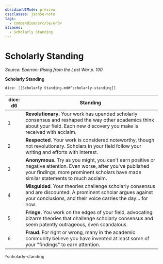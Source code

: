 ```yaml
---
obsidianUIMode: preview
cssclasses: json5e-note
tags:
  - compendium/src/5e/erlw
aliases:
  - Scholarly Standing
---
```

# Scholarly Standing
*Source: Eberron: Rising from the Last War p. 100* 

**Scholarly Standing**

`dice: [[Scholarly Standing.md#^scholarly-standing]]`

| dice: d6 | Standing |
|----------|----------|
| 1 | **Revolutionary**. Your work has upended scholarly consensus and reshaped the way other academics think about your field. Each new discovery you make is received with acclaim. |
| 2 | **Respected**. Your work is considered noteworthy, though not revolutionary. Scholars in your field follow your writing and efforts with interest. |
| 3 | **Anonymous**. Try as you might, you can't earn positive or negative attention. Even worse, after you've published your findings, more prominent scholars have made similar statements to much acclaim. |
| 4 | **Misguided**. Your theories challenge scholarly consensus and are discounted. A prominent scholar argues against your conclusions, and their voice carries the day... for now. |
| 5 | **Fringe**. You work on the edges of your field, advocating bizarre theories that challenge scholarly consensus and seem patently outrageous, even scandalous. |
| 6 | **Fraud**. For right or wrong, many in the academic community believe you have invented at least some of your "findings" to earn attention. |
^scholarly-standing
